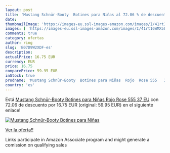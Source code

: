 ```yaml
---
layout: post
title: 'Mustang Schnür-Booty  Botines para Niñas al 72.06 % de descuento'
date: 
thumbnailImage: 'https://images-eu.ssl-images-amazon.com/images/I/41rt16WMX5L._SL200_.jpg'
images: [ 'https://images-eu.ssl-images-amazon.com/images/I/41rt16WMX5L._SL200_.jpg' ]
comments: true
category: ofertas
author: ring
slug: 'B07D9W2XDF-es'
description:
actualPrice: 16.75 EUR
currency: EUR
price: 16.75
comparePrice: 59.95 EUR
inStock: true
prodname: 'Mustang Schnür-Booty  Botines para Niñas  Rojo  Rose 555   37 EU'
country: 'es'
---
```


Está [Mustang Schnür-Booty  Botines para Niñas  Rojo  Rose 555   37 EU](https://www.amazon.es/dp/B07D9W2XDF/?tag=tolees-21) con 72.06 de descuento por 16.75 EUR (original: 59.95 EUR) en el siguiente enlace!

[![Mustang Schnür-Booty  Botines para Niñas](https://images-eu.ssl-images-amazon.com/images/I/41rt16WMX5L._SL200_.jpg)](https://www.amazon.es/dp/B07D9W2XDF/?tag=tolees-21)

[Ver la oferta!!](https://www.amazon.es/dp/B07D9W2XDF/?tag=tolees-21)

Links participate in Amazon Associate program and might generate a comission on qualifying sales


